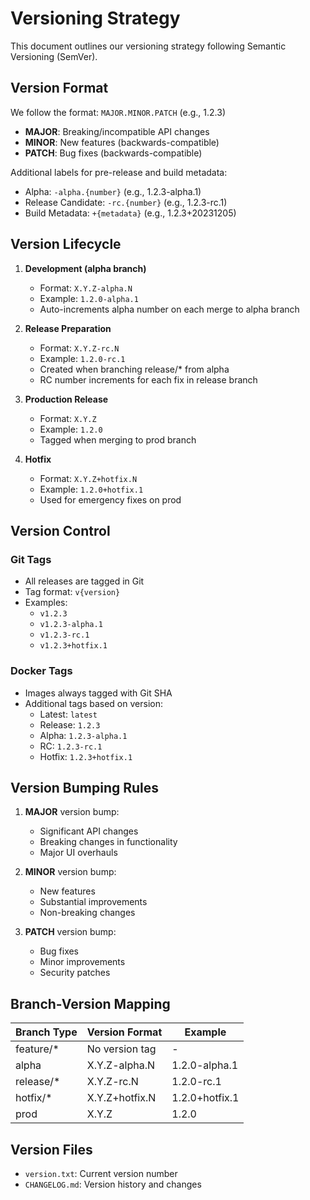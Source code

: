 # Versioning Strategy

This document outlines our versioning strategy following Semantic Versioning (SemVer).

## Version Format

We follow the format: `MAJOR.MINOR.PATCH` (e.g., 1.2.3)

- **MAJOR**: Breaking/incompatible API changes
- **MINOR**: New features (backwards-compatible)
- **PATCH**: Bug fixes (backwards-compatible)

Additional labels for pre-release and build metadata:
- Alpha: `-alpha.{number}` (e.g., 1.2.3-alpha.1)
- Release Candidate: `-rc.{number}` (e.g., 1.2.3-rc.1)
- Build Metadata: `+{metadata}` (e.g., 1.2.3+20231205)

## Version Lifecycle

1. **Development (alpha branch)**
   - Format: `X.Y.Z-alpha.N`
   - Example: `1.2.0-alpha.1`
   - Auto-increments alpha number on each merge to alpha branch

2. **Release Preparation**
   - Format: `X.Y.Z-rc.N`
   - Example: `1.2.0-rc.1`
   - Created when branching release/* from alpha
   - RC number increments for each fix in release branch

3. **Production Release**
   - Format: `X.Y.Z`
   - Example: `1.2.0`
   - Tagged when merging to prod branch

4. **Hotfix**
   - Format: `X.Y.Z+hotfix.N`
   - Example: `1.2.0+hotfix.1`
   - Used for emergency fixes on prod

## Version Control

### Git Tags
- All releases are tagged in Git
- Tag format: `v{version}`
- Examples:
  - `v1.2.3`
  - `v1.2.3-alpha.1`
  - `v1.2.3-rc.1`
  - `v1.2.3+hotfix.1`

### Docker Tags
- Images always tagged with Git SHA
- Additional tags based on version:
  - Latest: `latest`
  - Release: `1.2.3`
  - Alpha: `1.2.3-alpha.1`
  - RC: `1.2.3-rc.1`
  - Hotfix: `1.2.3+hotfix.1`

## Version Bumping Rules

1. **MAJOR** version bump:
   - Significant API changes
   - Breaking changes in functionality
   - Major UI overhauls

2. **MINOR** version bump:
   - New features
   - Substantial improvements
   - Non-breaking changes

3. **PATCH** version bump:
   - Bug fixes
   - Minor improvements
   - Security patches

## Branch-Version Mapping

| Branch Type | Version Format | Example |
|------------|----------------|---------|
| feature/* | No version tag | - |
| alpha | X.Y.Z-alpha.N | 1.2.0-alpha.1 |
| release/* | X.Y.Z-rc.N | 1.2.0-rc.1 |
| hotfix/* | X.Y.Z+hotfix.N | 1.2.0+hotfix.1 |
| prod | X.Y.Z | 1.2.0 |

## Version Files

- `version.txt`: Current version number
- `CHANGELOG.md`: Version history and changes

